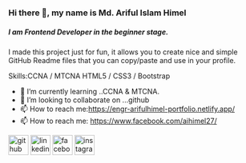 

### Hi there 👋, my name is Md. Ariful Islam Himel
##### I am Frontend Developer in the beginner stage.


I made this project just for fun, it allows you to create nice and simple GitHub Readme files that you can copy/paste and use in your profile.

Skills:CCNA / MTCNA  HTML5 / CSS3 / Bootstrap

- 🌱 I’m currently learning ..CCNA & MTCNA. 
- 👯 I’m looking to collaborate on ...github 
- 📫 How to reach me:https://engr-arifulhimel-portfolio.netlify.app/
- 📫 How to reach me: https://www.facebook.com/aihimel27/ 


[<img src='https://cdn.jsdelivr.net/npm/simple-icons@3.0.1/icons/github.svg' alt='github' height='40'>]([https://github.com/Ariful-himel) 
[<img src='https://cdn.jsdelivr.net/npm/simple-icons@3.0.1/icons/linkedin.svg' alt='linkedin' height='40'>](https://www.linkedin.com/in/ariful-himel/)
[<img src='https://cdn.jsdelivr.net/npm/simple-icons@3.0.1/icons/facebook.svg' alt='facebook' height='40'>](https://www.facebook.com/https://www.facebook.com/aihimel27/) [<img src='https://cdn.jsdelivr.net/npm/simple-icons@3.0.1/icons/instagram.svg' alt='instagram' height='40'>](https://www.instagram.com/https://www.instagram.com/ariful_himel//)  




